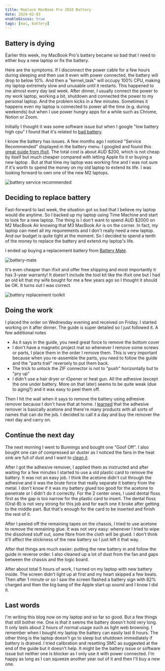 ```yaml
---
title: Replace MacBook Pro 2018 Battery
date: 2024-02-03
enableGiscus: true
tags: [mac, battery]
---
```


## Battery is dying

Earlier this week, my MacBook Pro's battery became so bad that I need to either buy a new laptop or fix the battery.

Here are the symptoms. If I disconnect the power cable for  a few hours during sleeping and then use it even with power connected, the battery will drop to below 10%. And then a "kernel_task" will occupy 100% CPU, making my laptop extremely slow and unusable until it restarts. This happened to me almost every day last week. After dinner, I usually connect the power to my work laptop, working a bit, shutdown and connected the power to my personal laptop. And the problem kicks in a few minutes. Sometimes it happens even my laptop is connected to power all the time (e.g. during weekends) but when I use power hungry apps for a while such as Chrome, Notion or Zoom.

Initially I thought it was some software issue but when I google "low battery high cpu" I found that it's related to [bad battery](https://discussions.apple.com/thread/8062389?answerId=32196680022&sortBy=best#32196680022).

I know the battery has issues. A few months ago I noticed "Service Recommended" displayed in the battery menu. I googled and found this [great guide from ifixit](https://www.ifixit.com/Guide/MacBook+Pro+15-Inch+Touch+Bar+2018+Battery+Replacement/122269). The total cost is about AUD $200, which is not cheap by itself but much cheaper compared with letting Apple fix it or buying a new laptop . But at that time my laptop was working fine and I was not sure if it's worth to spend the money on my old laptop to extend its life. I was looking forward to own one of the new M2 laptops.

![battery service recommended](/battery-service-recommended.png)

## Deciding to replace battery

Fast-forward to last week, the situation got so bad that I believe my laptop would die anytime. So I backed up my laptop using Time Machine and start to look for a new laptop. The thing is I don't want to spend AUD $2000 on M2 MacBook Air knowing that M3 MacBook Air is on the corner. In fact, my laptop can meet all my requirements and I don't really need a new laptop. And our budget is quite tight at the moment. So I decided to spend a tenth of the money to replace the battery and extend my laptop's life.

I ended up buying a replacement battery from [Battery Mate](https://www.batterymate.com.au/products/replacement-battery-for-apple-macbook-pro-15-a1990-touch-bar-2018-2019-a1953?omnisendContactID=65ba16b4cf3edf931a2b239d&utm_campaign=automation%3A+Shipping+Confirmation+%286343cfe9c6a4ed001b0a496e%29&utm_content=6343cfe9c6a4ed001b0a496f&utm_medium=email&utm_source=omnisend).

![battery-mate](/battery-mate.png)

It's even cheaper than ifixit and offer free shipping and most importantly it has 3-year warranty! It doesn't include the tool kit like the ifixit one but I had an old kit that my wife bought for me a few years ago so I thought it should be OK. It turns out I was correct.

![battery replacement toolkit](/battery-replacement-toolkit.jpg)


## Doing the work

I placed the order on Wednesday evening and received on Friday. I started working on it after dinner. The guide is super detailed so I just followed it. A few additional notes

* As it says in the guide, you need great force to remove the bottom cover
* I don't have a magnetic project mat so whenever I remove some screws or parts, I place them in the order I remove them. This is very important because when you re-assemble the parts, you need to follow the guide and the "parts trail" reversely to put them back.
* The trick to unlock the ZIF connector is not to "push" horizontally but to "pry up"
* I didn't use a hair dryer or iOpener or heat gun. All the adhesive (except the one under battery. More on that later) seems to be quite weak (due to aging?) and it was easy to peel them off.

Then I hit the wall when it says to remove the battery using adhesive remover because I don't have that at home. I [learned](https://www.batterymate.com.au/products/replacement-battery-for-apple-macbook-pro-15-a1990-touch-bar-2018-2019-a1953?omnisendContactID=65ba16b4cf3edf931a2b239d&utm_campaign=automation%3A+Shipping+Confirmation+%286343cfe9c6a4ed001b0a496e%29&utm_content=6343cfe9c6a4ed001b0a496f&utm_medium=email&utm_source=omnisend) that the adhesive remover is basically acetone and there're many products with all sorts of names that can do the job. I decided to call it a day and buy the remover the next day and carry on.

## Continue the next day

The next morning I went to Bunnings and bought one "Goof Off". I also bought one can of compressed air duster as I noticed the fans in the heat sink are full of dust and I want to [clean it](https://www.ifixit.com/Guide/How+to+clean+your+MacBooks+fan+and+prevent+overheating!/144643).

After I got the adhesive remover, I applied them as instructed and after waiting for a few minutes I started to use a old plastic card to remove the battery. It was not an easy job. I think the acetone didn't cut through the adhesive and it was the brute force that really separate it battery from the metal. I don't know if it was my battery glued too good for the acetone to penetrate or I didn't do it correctly. For the 2 center ones, I used dental floss first as the gap is too narrow for the plastic card to insert. The dental floss (Oral-B) is not very strong for this job and for each one it broke after getting to the middle part. But that's enough for the card to be inserted and finish the rest of it.

After I peeled off the remaining tapes on the chassis, I tried to use acetone to remove the remaining glue. It was not very easy: whenever I tried to wipe the dissolved stuff out, some fibre from the cloth will be glued. I don't think it'll affect the stickiness of the new battery so I just left it that way.

After that things are much easier: putting the new battery in and follow the guide in reverse order. I also cleaned up a lot of dust from the fan and gaps between the chassis and the logic board.

After about total 5 hours of work, I turned on my laptop with new battery inside. The screen didn't light up at first and my heart skipped a few beats. Then after 1 minute or so I saw the screen flashed a battery sign with 82% charged and then the big bang of the Apple start up sound and I know I did it.

## Last words

I'm writing this blog now on my laptop and so far so good. But a few things that still bother me. One is that it seems the battery doesn't hold very long. It only lasts about 2 hours of normal usage such as light web browsing. I remember when I bought my laptop the battery can easily last 6 hours. The other thing is the laptop doesn't go to sleep but shutdown immediately if battery is drained. I tried calibration and resetting SMC as suggested at the end of the guide but it doesn't help. It might be the battery issue or software issue but neither one is blocker as I only use it with power connected. I'm happy as long as I can squeeze another year out of it and then I'll buy a new one.
